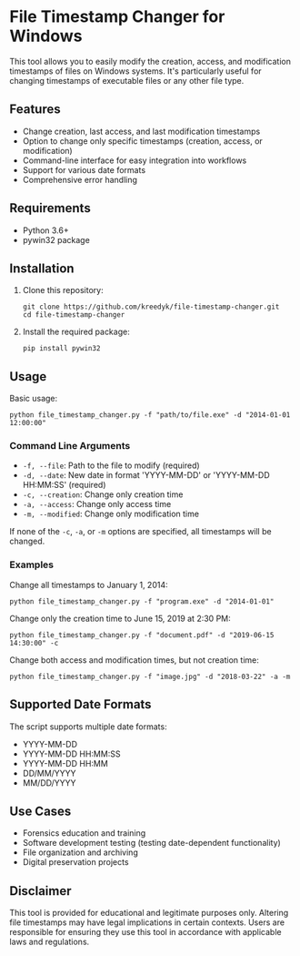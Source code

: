 # File Timestamp Changer for Windows

This tool allows you to easily modify the creation, access, and modification timestamps of files on Windows systems. It's particularly useful for changing timestamps of executable files or any other file type.

## Features

- Change creation, last access, and last modification timestamps
- Option to change only specific timestamps (creation, access, or modification)
- Command-line interface for easy integration into workflows
- Support for various date formats
- Comprehensive error handling

## Requirements

- Python 3.6+
- pywin32 package

## Installation

1. Clone this repository:
   ```
   git clone https://github.com/kreedyk/file-timestamp-changer.git
   cd file-timestamp-changer
   ```

2. Install the required package:
   ```
   pip install pywin32
   ```

## Usage

Basic usage:

```
python file_timestamp_changer.py -f "path/to/file.exe" -d "2014-01-01 12:00:00"
```

### Command Line Arguments

- `-f, --file`: Path to the file to modify (required)
- `-d, --date`: New date in format 'YYYY-MM-DD' or 'YYYY-MM-DD HH:MM:SS' (required)
- `-c, --creation`: Change only creation time
- `-a, --access`: Change only access time
- `-m, --modified`: Change only modification time

If none of the `-c`, `-a`, or `-m` options are specified, all timestamps will be changed.

### Examples

Change all timestamps to January 1, 2014:
```
python file_timestamp_changer.py -f "program.exe" -d "2014-01-01"
```

Change only the creation time to June 15, 2019 at 2:30 PM:
```
python file_timestamp_changer.py -f "document.pdf" -d "2019-06-15 14:30:00" -c
```

Change both access and modification times, but not creation time:
```
python file_timestamp_changer.py -f "image.jpg" -d "2018-03-22" -a -m
```

## Supported Date Formats

The script supports multiple date formats:
- YYYY-MM-DD
- YYYY-MM-DD HH:MM:SS
- YYYY-MM-DD HH:MM
- DD/MM/YYYY
- MM/DD/YYYY

## Use Cases

- Forensics education and training
- Software development testing (testing date-dependent functionality)
- File organization and archiving
- Digital preservation projects

## Disclaimer

This tool is provided for educational and legitimate purposes only. Altering file timestamps may have legal implications in certain contexts. Users are responsible for ensuring they use this tool in accordance with applicable laws and regulations.

